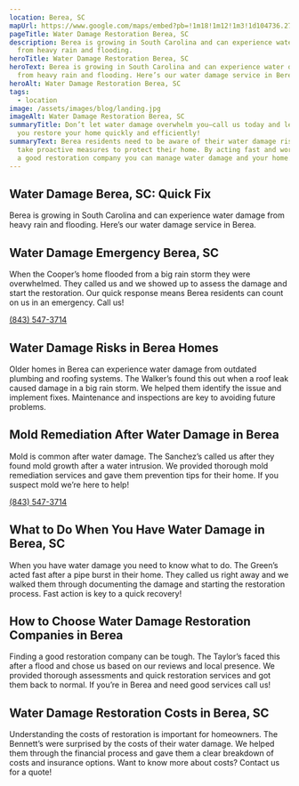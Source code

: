 ```yaml
---
location: Berea, SC
mapUrl: https://www.google.com/maps/embed?pb=!1m18!1m12!1m3!1d104736.2748219408!2d-82.54849144887166!3d34.8811306527441!2m3!1f0!2f0!3f0!3m2!1i1024!2i768!4f13.1!3m3!1m2!1s0x8858314fc0ba9197%3A0x346255b64bfefb8a!2sBerea%2C%20SC%2C%20USA!5e0!3m2!1sen!2sph!4v1728666189827!5m2!1sen!2sph
pageTitle: Water Damage Restoration Berea, SC
description: Berea is growing in South Carolina and can experience water damage
  from heavy rain and flooding.
heroTitle: Water Damage Restoration Berea, SC
heroText: Berea is growing in South Carolina and can experience water damage
  from heavy rain and flooding. Here’s our water damage service in Berea.
heroAlt: Water Damage Restoration Berea, SC
tags:
  - location
image: /assets/images/blog/landing.jpg
imageAlt: Water Damage Restoration Berea, SC
summaryTitle: Don’t let water damage overwhelm you—call us today and let us help
  you restore your home quickly and efficiently!
summaryText: Berea residents need to be aware of their water damage risks and
  take proactive measures to protect their home. By acting fast and working with
  a good restoration company you can manage water damage and your home.
---
```

## Water Damage Berea, SC: Quick Fix

Berea is growing in South Carolina and can experience water damage from heavy rain and flooding. Here’s our water damage service in Berea.



## Water Damage Emergency Berea, SC

When the Cooper’s home flooded from a big rain storm they were overwhelmed. They called us and we showed up to assess the damage and start the restoration. Our quick response means Berea residents can count on us in an emergency. Call us! 

[(843) 547-3714](tel:8435473714)

## Water Damage Risks in Berea Homes

Older homes in Berea can experience water damage from outdated plumbing and roofing systems. The Walker’s found this out when a roof leak caused damage in a big rain storm. We helped them identify the issue and implement fixes. Maintenance and inspections are key to avoiding future problems.



## Mold Remediation After Water Damage in Berea

Mold is common after water damage. The Sanchez’s called us after they found mold growth after a water intrusion. We provided thorough mold remediation services and gave them prevention tips for their home. If you suspect mold we’re here to help! 

[(843) 547-3714](tel:8435473714)

## What to Do When You Have Water Damage in Berea, SC

When you have water damage you need to know what to do. The Green’s acted fast after a pipe burst in their home. They called us right away and we walked them through documenting the damage and starting the restoration process. Fast action is key to a quick recovery!



## How to Choose Water Damage Restoration Companies in Berea

Finding a good restoration company can be tough. The Taylor’s faced this after a flood and chose us based on our reviews and local presence. We provided thorough assessments and quick restoration services and got them back to normal. If you’re in Berea and need good services call us!



## Water Damage Restoration Costs in Berea, SC

Understanding the costs of restoration is important for homeowners. The Bennett’s were surprised by the costs of their water damage. We helped them through the financial process and gave them a clear breakdown of costs and insurance options. Want to know more about costs? Contact us for a quote!
